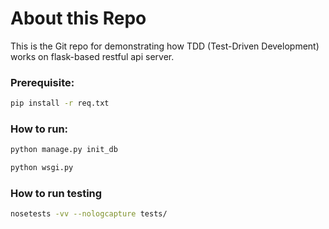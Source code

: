 # About this Repo
 
 This is the Git repo for demonstrating how TDD (Test-Driven Development) works on flask-based restful api server.
 
### Prerequisite:
 
```bash
pip install -r req.txt 
```

### How to run:

```bash
python manage.py init_db
```

```bash 
python wsgi.py 
``` 

### How to run testing

```bash
nosetests -vv --nologcapture tests/
```
